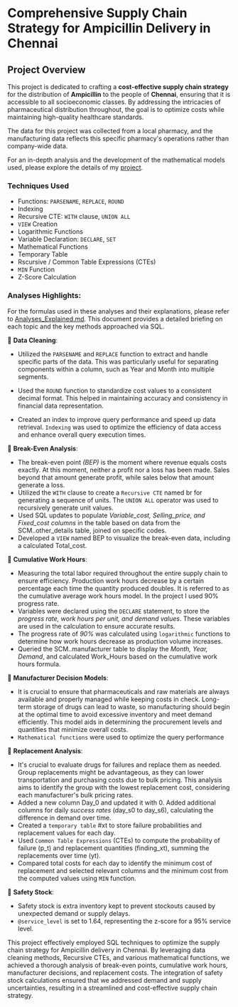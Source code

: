 # Comprehensive Supply Chain Strategy for Ampicillin Delivery in Chennai 

## Project Overview

This project is dedicated to crafting a **cost-effective supply chain strategy** for the distribution of **Ampicillin** to the people of **Chennai**, ensuring that it is accessible to all socioeconomic classes. By addressing the intricacies of pharmaceutical distribution throughout, the goal is to optimize costs while maintaining high-quality healthcare standards.

The data for this project was collected from a local pharmacy, and the manufacturing data reflects this specific pharmacy's operations rather than company-wide data.

For an in-depth analysis and the development of the mathematical models used, please explore the details of my [project](https://drive.google.com/file/d/1o-VWM3CXqsH7KAjNRYN_PLMT2Md5Pbpi/view?usp=sharing).

### Techniques Used ###
- Functions: `PARSENAME`, `REPLACE`, `ROUND`
- Indexing
- Recursive CTE: `WITH` clause, `UNION ALL`
- `VIEW` Creation
- Logarithmic Functions
- Variable Declaration: `DECLARE`, `SET`
- Mathematical Functions
- Temporary Table
- Rscursive / Common Table Expressions (CTEs)
- `MIN` Function
- Z-Score Calculation

### Analyses Highlights:

For the formulas used in these analyses and their explanations, please refer to [Analyses_Explained.md](https://github.com/NilavathaniAP/MyProjects/blob/main/Supply%20Chain%20Management/Analyses_Explained.md). This document provides a detailed briefing on each topic and the key methods approached via SQL.

🔹 **Data Cleaning**: 
- Utilized the `PARSENAME` and `REPLACE` function to extract and handle specific parts of the data. This was particularly useful for separating components within a column, such as Year and Month into multiple segments.

- Used the `ROUND` function to standardize cost values to a consistent decimal format. This helped in maintaining accuracy and consistency in financial data representation.

- Created an index to improve query performance and speed up data retrieval. `Indexing` was used to optimize the efficiency of data access and enhance overall query execution times.

🔹 **Break-Even Analysis**:  
- The break-even point *(BEP)* is the moment where revenue equals costs exactly. At this moment, neither a profit nor a loss has been made. Sales beyond that amount generate profit, while sales below that amount generate a loss.
- Utilized the `WITH` clause to create a `Recursive CTE` named br for generating a sequence of units. The `UNION ALL` operator was used to recursively generate unit values.
- Used SQL updates to populate *Variable_cost, Selling_price, and Fixed_cost columns* in the table based on data from the SCM..other_details table, joined on specific codes.
- Developed a `VIEW` named BEP to visualize the break-even data, including a calculated Total_cost.

🔹 **Cumulative Work Hours**: 
- Measuring the total labor required throughout the entire supply chain to ensure efficiency. 
Production work hours decrease by a certain percentage each time the quantity produced
 doubles. It is referred to as the cumulative average work hours model. In the project I used 90% progress rate.
- Variables were declared using the `DECLARE` statement, to store the *progress rate, work hours per unit, and demand values*. These variables are used in the calculation to ensure accurate results.
- The progress rate of *90%* was calculated using `logarithmic` functions to determine how work hours decrease as production volume increases.
- Queried the SCM..manufacturer table to display the *Month, Year, Demand*, and calculated Work_Hours based on the cumulative work hours formula.

🔹 **Manufacturer Decision Models**:  
- It is crucial to ensure that pharmaceuticals and raw materials are always available and 
properly managed while keeping costs in check. Long-term storage of drugs can lead to waste, so manufacturing should begin at 
the optimal time to avoid excessive inventory and meet demand efficiently. This model aids in determining the procurement 
levels and quantities that minimize overall costs. 
- `Mathematical functions` were used to optimize the query performance

🔸 **Replacement Analysis**: 
- It's crucial to evaluate drugs for failures and replace them as needed. Group replacements might be advantageous, as they can lower transportation and purchasing costs due to bulk pricing. This analysis aims to identify the group with the lowest replacement cost, considering each manufacturer's bulk pricing rates.
- Added a new column Day_0 and updated it with 0. Added additional columns for daily *success rates* (day_s0 to day_s6), calculating the difference in demand over time.
- Created a `temporary table` #xt to store failure probabilities and replacement values for each day.
- Used `Common Table Expressions` (CTEs) to compute the probability of failure (p_t) and replacement quantities (finding_xt), summing the replacements over time (yt).
- Compared total costs for each day to identify the minimum cost of replacement and selected relevant columns and the minimum cost from the computed values using `MIN` function.

🔸 **Safety Stock**: 
- Safety stock is extra inventory kept to prevent stockouts caused by unexpected demand or supply delays.
- `@service_level` is set to 1.64, representing the z-score for a 95% service level.

This project effectively employed SQL techniques to optimize the supply chain strategy for Ampicillin delivery in Chennai. By leveraging data cleaning methods, Recursive CTEs, and various mathematical functions, we achieved a thorough analysis of break-even points, cumulative work hours, manufacturer decisions, and replacement costs. The integration of safety stock calculations ensured that we addressed demand and supply uncertainties, resulting in a streamlined and cost-effective supply chain strategy.
